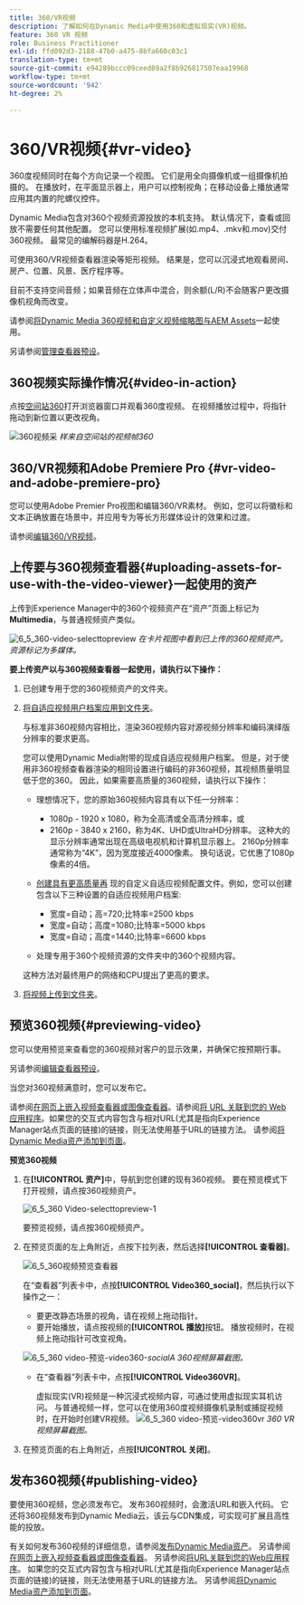 ```yaml
---
title: 360/VR视频
description: 了解如何在Dynamic Media中使用360和虚拟现实(VR)视频。
feature: 360 VR 视频
role: Business Practitioner
exl-id: ffd092d3-2188-47b0-a475-8bfa660c03c1
translation-type: tm+mt
source-git-commit: e94289bccc09ceed89a2f8b926817507eaa19968
workflow-type: tm+mt
source-wordcount: '942'
ht-degree: 2%

---
```


# 360/VR视频{#vr-video}

360度视频同时在每个方向记录一个视图。 它们是用全向摄像机或一组摄像机拍摄的。 在播放时，在平面显示器上，用户可以控制视角；在移动设备上播放通常应用其内置的陀螺仪控件。

Dynamic Media包含对360个视频资源投放的本机支持。 默认情况下，查看或回放不需要任何其他配置。 您可以使用标准视频扩展(如.mp4、.mkv和.mov)交付360视频。 最常见的编解码器是H.264。

可使用360/VR视频查看器渲染等矩形视频。 结果是，您可以沉浸式地观看房间、房产、位置、风景、医疗程序等。

目前不支持空间音频；如果音频在立体声中混合，则余额(L/R)不会随客户更改摄像机视角而改变。

请参阅[将Dynamic Media 360视频和自定义视频缩略图与AEM Assets](https://experienceleague.adobe.com/docs/experience-manager-learn/assets/dynamic-media/dynamic-media-360-video-custom-thumbnail-feature-video-use.html#dynamic-media)一起使用。

另请参阅[管理查看器预设](/help/assets/dynamic-media/managing-viewer-presets.md)。

## 360视频实际操作情况{#video-in-action}

点按[空间站360](http://mobiletest.scene7.com/s7viewers/html5/Video360Viewer.html?asset=Viewers/space_station_360-AVS)打开浏览器窗口并观看360度视频。 在视频播放过程中，将指针拖动到新位置以更改视角。

![360视频采](assets/6_5_360videoiss_simplified.png)
*样来自空间站的视频帧360*

## 360/VR视频和Adobe Premiere Pro {#vr-video-and-adobe-premiere-pro}

您可以使用Adobe Premier Pro视图和编辑360/VR素材。 例如，您可以将徽标和文本正确放置在场景中，并应用专为等长方形媒体设计的效果和过渡。

请参阅[编辑360/VR视频](https://helpx.adobe.com/premiere-pro/how-to/edit-360-vr-video.html)。

## 上传要与360视频查看器{#uploading-assets-for-use-with-the-video-viewer}一起使用的资产

上传到Experience Manager中的360个视频资产在“资产”页面上标记为&#x200B;**Multimedia**，与普通视频资产类似。

![6_5_360-video-selecttopreview](assets/6_5_360video-selecttopreview.png)
*在卡片视图中看到已上传的360视频资产。资源标记为多媒体。*

**要上传资产以与360视频查看器一起使用，请执行以下操作：**

1. 已创建专用于您的360视频资产的文件夹。
1. [将自适应视频用户档案应用到文件夹](/help/assets/dynamic-media/video-profiles.md#applying-a-video-profile-to-folders)。

   与标准非360视频内容相比，渲染360视频内容对源视频分辨率和编码演绎版分辨率的要求更高。

   您可以使用Dynamic Media附带的现成自适应视频用户档案。 但是，对于使用非360视频查看器渲染的相同设置进行编码的非360视频，其视频质量明显低于您的360。 因此，如果需要高质量的360视频，请执行以下操作：

   * 理想情况下，您的原始360视频内容具有以下任一分辨率：

      * 1080p - 1920 x 1080，称为全高清或全高清分辨率，或
      * 2160p - 3840 x 2160，称为4K、UHD或UltraHD分辨率。 这种大的显示分辨率通常出现在高级电视机和计算机显示器上。 2160p分辨率通常称为“4K”，因为宽度接近4000像素。 换句话说，它优惠了1080p像素的4倍。
   * [创建具有更高质量再](/help/assets/dynamic-media/video-profiles.md#creating-a-video-encoding-profile-for-adaptive-streaming) 现的自定义自适应视频配置文件。例如，您可以创建包含以下三种设置的自适应视频用户档案:

      * 宽度=自动；高=720;比特率=2500 kbps
      * 宽度=自动；高度=1080;比特率=5000 kbps
      * 宽度=自动；高度=1440;比特率=6600 kbps
   * 处理专用于360个视频资源的文件夹中的360个视频内容。

   这种方法对最终用户的网络和CPU提出了更高的要求。

1. [将视频上传到文件夹](/help/assets/manage-video-assets.md#upload-and-preview-video-assets)。

<!--

## Overriding the default aspect ratio of 360 videos  {#overriding-the-default-aspect-ratio-of-videos}

For an uploaded asset to qualify as a 360 video that you intend to use with the 360 Video viewer, the asset must have an aspect ratio of 2.

By default, AEM detects video as "360" if its aspect ratio (width/height) is 2.0. If you are an Administrator, you can override the default aspect ratio setting of 2 by setting the optional `s7video360AR` property in CRXDE Lite at the following:

* `/conf/global/settings/cloudconfigs/dmscene7/jcr:content`

  * **Property type**: Double
  * **Value**: floating-point aspect ratio, default 2.0.

After you set this property, it takes effect immediately on both existing videos and newly uploaded videos.

The aspect ratio applies to 360 video assets for the asset details page and the [Video 360 Media WCM component](/help/assets/dynamic-media/adding-dynamic-media-assets-to-pages.md#dynamic-media-components).

Start by uploading 360 Videos.

-->

## 预览360视频{#previewing-video}

您可以使用预览来查看您的360视频对客户的显示效果，并确保它按预期行事。

另请参阅[编辑查看器预设](/help/assets/dynamic-media/managing-viewer-presets.md#editing-viewer-presets)。

当您对360视频满意时，您可以发布它。

请参阅[在网页上嵌入视频查看器或图像查看器](/help/assets/dynamic-media/embed-code.md)。请参阅[将 URL 关联到您的 Web 应用程序](/help/assets/dynamic-media/linking-urls-to-yourwebapplication.md)。如果您的交互式内容包含与相对URL(尤其是指向Experience Manager站点页面的链接)的链接，则无法使用基于URL的链接方法。
请参阅[将Dynamic Media资产添加到页面](/help/assets/dynamic-media/adding-dynamic-media-assets-to-pages.md)。

**预览360视频**

1. 在&#x200B;**[!UICONTROL 资产]**&#x200B;中，导航到您创建的现有360视频。 要在预览模式下打开视频，请点按360视频资产。

   ![6_5_360 Video-selecttopreview-1](assets/6_5_360video-selecttopreview-1.png)

   要预览视频，请点按360视频资产。

1. 在预览页面的左上角附近，点按下拉列表，然后选择&#x200B;**[!UICONTROL 查看器]**。

   ![6_5_360视频预览查看器](assets/6_5_360video-preview-viewers.png)

   在“查看器”列表卡中，点按&#x200B;**[!UICONTROL Video360_social]**，然后执行以下操作之一：

   * 要更改静态场景的视角，请在视频上拖动指针。
   * 要开始播放，请点按视频的&#x200B;**[!UICONTROL 播放]**&#x200B;按钮。 播放视频时，在视频上拖动指针可改变视角。

   ![6_5_360 video-预览-video360-](assets/6_5_360video-preview-video360-social.png)*socialA 360视频屏幕截图。*

   * 在“查看器”列表卡中，点按&#x200B;**[!UICONTROL Video360VR]**。

      虚拟现实(VR)视频是一种沉浸式视频内容，可通过使用虚拟现实耳机访问。 与普通视频一样，您可以在使用360度视频摄像机录制或捕捉视频时，在开始时创建VR视频。
   ![6_5_360 video-预览-video360vr](assets/6_5_360video-preview-video360vr.png)
   *360 VR视频屏幕截图。*

1. 在预览页面的右上角附近，点按&#x200B;**[!UICONTROL 关闭]**。

## 发布360视频{#publishing-video}

要使用360视频，您必须发布它。 发布360视频时，会激活URL和嵌入代码。 它还将360视频发布到Dynamic Media云，该云与CDN集成，可实现可扩展且高性能的投放。

有关如何发布360视频的详细信息，请参阅[发布Dynamic Media资产](/help/assets/dynamic-media/publishing-dynamicmedia-assets.md)。
另请参阅[在网页上嵌入视频查看器或图像查看器](/help/assets/dynamic-media/embed-code.md)。
另请参阅[将URL关联到您的Web应用程序](/help/assets/dynamic-media/linking-urls-to-yourwebapplication.md)。 如果您的交互式内容包含与相对URL(尤其是指向Experience Manager站点页面的链接)的链接，则无法使用基于URL的链接方法。
另请参阅[将Dynamic Media资产添加到页面](/help/assets/dynamic-media/adding-dynamic-media-assets-to-pages.md)。
